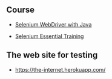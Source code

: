 ## Course
- [Selenium WebDriver with Java](https://testautomationu.applitools.com/selenium-webdriver-tutorial-java/)


- [Selenium Essential Training](https://www.linkedin.com/learning/selenium-essential-training/)



## The web site for testing
- https://the-internet.herokuapp.com/

    

